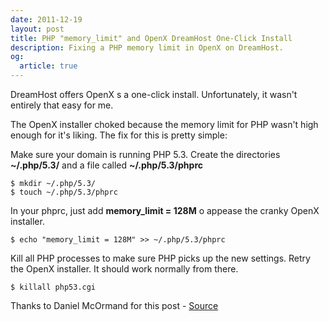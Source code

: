 ```yaml
---
date: 2011-12-19
layout: post
title: PHP "memory_limit" and OpenX DreamHost One-Click Install
description: Fixing a PHP memory limit in OpenX on DreamHost.
og:
  article: true
---
```


DreamHost offers OpenX s a one-click install. Unfortunately, it wasn't entirely that easy for me.

The OpenX installer choked because the memory limit for PHP wasn't high enough for it's liking. The fix for this is pretty simple:

Make sure your domain is running PHP 5.3. Create the directories **~/.php/5.3/** and a file called **~/.php/5.3/phprc**

    $ mkdir ~/.php/5.3/  
    $ touch ~/.php/5.3/phprc


In your phprc, just add **memory_limit = 128M** o appease the cranky OpenX installer.

    $ echo "memory_limit = 128M" >> ~/.php/5.3/phprc

Kill all PHP processes to make sure PHP picks up the new settings.  Retry the OpenX installer. It should work normally from there.

    $ killall php53.cgi

Thanks to Daniel McOrmand for this post -  [Source](http://danielmcormond.com/2011/03/16/php-memory_limit-and-openx-dreamhost-one-click-install/)